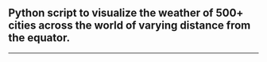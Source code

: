 ## Python script to visualize the weather of 500+ cities across the world of varying distance from the equator.

---

